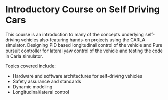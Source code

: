 # Introductory Course on Self Driving Cars
This course is an introduction to many of the concepts underlying self-driving vehicles also featuring hands-on projects using the CARLA simulator. Designing PID based longitudinal control of the vehicle and Pure pursuit controller for lateral yaw control of the vehicle and testing the code in Carla simulator.

Topics covered include:
- Hardware and software architectures for self-driving vehicles
- Safety assurance and standards
- Dynamic modeling
- Longitudinal/lateral control
